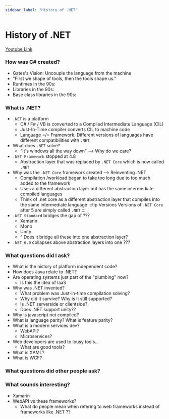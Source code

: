 ```yaml
---
sidebar_label: "History of .NET"
---
```


# History of .NET
[Youtube Link](https://youtu.be/TKWj0cVhiE8)

### How was C# created?

- Gates's Vision: Uncouple the language from the machine
- "First we shape of tools, then the tools shape us."
- Runtimes in the 90s:
- Libraries in the 90s:
- Base class libraries in the 90s:

### What is .NET?

- `.NET` is a platform 
  - C# / F# / VB is converted to a Compiled Intermediate Language (CIL)
  - Just-In-Time compiler converts CIL to machine code 
  - Language =/= Framework. Different versions of languages have different compatibilities with `.NET`.
- What does `.NET` solve?
  - "It's windows all the way down" --> Why do we care?
- `.NET Framework` stopped at 4.8
  - Abstraction layer that was replaced by `.NET Core` which is now called `.NET`
- Why was the `.NET Core` framework created --> Reinventing .NET
  - Compilation /workload began to take too long due to too much added to the framework
  - Uses a different abstraction layer but has the same intermediate compiled languages
  - Think of .net core as a different abstraction layer that compiles into the same intermediate language
:::tip Versions
Versions of `.NET Core` after 5 are simply called `.NET`
:::
- `.NET Standard` bridges the gap of ???
  - Xamarin
  - Mono
  - Unity
  - ^ Does it bridge all these into one abstraction layer?
- `.NET 6.0` collapses above abstraction layers into one ???

### What questions did I ask?

-  What is the history of platform independent code?
-  How does Java relate to .NET?
-  Are operating systems just part of the "plumbing" now?
   -  is this the idea of IaaS
-  Why was .NET invented?
   -  What problem was Just-in-time compilation solving?
   -  Why did it survive? Why is it still supported?
   -  Is .NET serverside or clientside?
   -  Does .NET support unity??
-  Why is javascript not compiled?
-  What is language parity? What is feature parity?
-  What is a modern services dev?
   -  WebAPI?
   -  Microservices?
-  Web developers are used to lousy tools...
   -  What are good tools?
-  What is XAML?
-  What is WCF?

### What questions did other people ask?

### What sounds interesting?
- Xamarin
- WebAPI vs these frameworks?
  - What do people mean when refering to web frameworks instead of frameworks like .NET ??